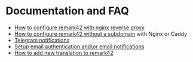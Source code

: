 # Documentation and FAQ

- [How to configure remark42 with nginx reverse proxy](nginx-proxy.md)
- [How to configure remark42 without a subdomain](subdomain.md) with Nginx or Caddy
- [Telegram notifications](telegram.md)
- [Setup email authentication and\or email notifications](email.md)
- [How to add new translation to remark42](translation.md)
